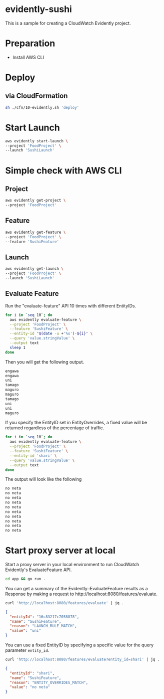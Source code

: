 evidently-sushi
===

This is a sample for creating a CloudWatch Evidently project.

# Preparation

- Install AWS CLI

# Deploy

## via CloudFormation

```bash
sh ./cfn/10-evidently.sh 'deploy'
```

# Start Launch

```bash
aws evidently start-launch \
--project 'FoodProject' \
--launch 'SushiLaunch'
```

# Simple check with AWS CLI

## Project

```bash
aws evidently get-project \
--project 'FoodProject'
```

## Feature

```bash
aws evidently get-feature \
--project 'FoodProject' \
--feature 'SushiFeature'
```

## Launch

```bash
aws evidently get-launch \
--project 'FoodProject' \
--launch 'SushiLaunch'
```

## Evaluate Feature

Run the "evaluate-feature" API 10 times with different EntityIDs.

```bash
for i in `seq 10`; do
  aws evidently evaluate-feature \
  --project 'FoodProject' \
  --feature 'SushiFeature' \
  --entity-id "$(date -u +'%s')-${i}" \
  --query 'value.stringValue' \
  --output text
  sleep 1
done
```

Then you will get the following output.

```bash
engawa
engawa
uni
tamago
maguro
maguro
tamago
uni
uni
maguro
```

If you specify the EntityID set in EntityOverrides, a fixed value will be returned regardless of the percentage of traffic.

```bash
for i in `seq 10`; do
  aws evidently evaluate-feature \
  --project 'FoodProject' \
  --feature 'SushiFeature' \
  --entity-id 'shari' \
  --query 'value.stringValue' \
  --output text
done
```

The output will look like the following

```bash
no neta
no neta
no neta
no neta
no neta
no neta
no neta
no neta
no neta
no neta
```

# Start proxy server at local

Start a proxy server in your local environment to run CloudWatch Evidently's EvaluateFeature API.

```bash
cd app && go run .
```

You can get a summary of the Evidently::EvaluateFeature results as a Response by making a request to http://localhost:8080/features/evaluate.

```bash
curl 'http://localhost:8080/features/evaluate' | jq .
```

```json
{
  "entityId": "16c83217c7058878",
  "name": "SushiFeature",
  "reason": "LAUNCH_RULE_MATCH",
  "value": "uni"
}
```

You can use a fixed EntityID by specifying a specific value for the query parameter `entity_id`.

```bash
curl 'http://localhost:8080/features/evaluate?entity_id=shari' | jq .
```

```json
{
  "entityId": "shari",
  "name": "SushiFeature",
  "reason": "ENTITY_OVERRIDES_MATCH",
  "value": "no neta"
}
```